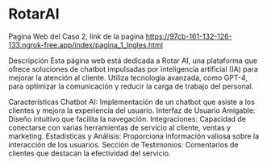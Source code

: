 # RotarAI
Pagina Web del Caso 2, link de la pagina https://97cb-161-132-126-133.ngrok-free.app/index/pagina_1_Ingles.html

Descripción
Esta página web está dedicada a Rotar AI, una plataforma que ofrece soluciones de chatbot impulsadas por inteligencia artificial (IA) para mejorar la atención al cliente. Utiliza tecnología avanzada, como GPT-4, para optimizar la comunicación y reducir la carga de trabajo del personal.

Características
Chatbot AI: Implementación de un chatbot que asiste a los clientes y mejora la experiencia del usuario.
Interfaz de Usuario Amigable: Diseño intuitivo que facilita la navegación.
Integraciones: Capacidad de conectarse con varias herramientas de servicio al cliente, ventas y marketing.
Estadísticas y Análisis: Proporciona información valiosa sobre la interacción de los usuarios.
Sección de Testimonios: Comentarios de clientes que destacan la efectividad del servicio.

